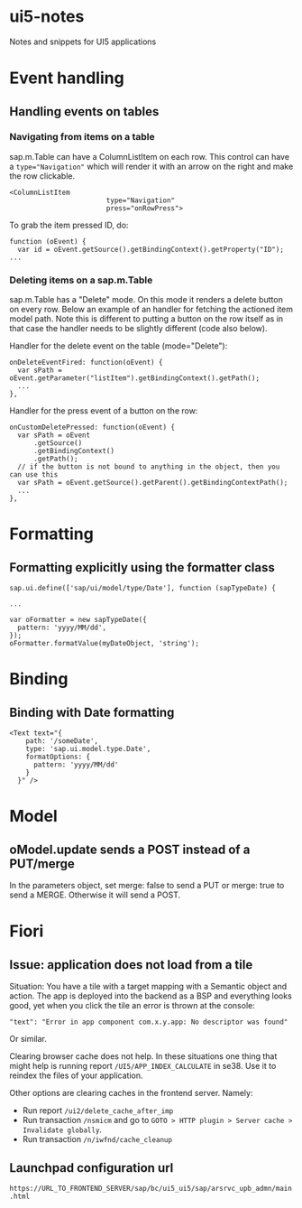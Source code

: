 # ui5-notes

Notes and snippets for UI5 applications

# Event handling

## Handling events on tables

### Navigating from items on a table

sap.m.Table can have a ColumnListItem on each row. This control can have a `type="Navigation"` which will render it with an arrow on the right and make the row clickable.

```
<ColumnListItem
						type="Navigation"
						press="onRowPress">
```

To grab the item pressed ID, do:

```
function (oEvent) {
  var id = oEvent.getSource().getBindingContext().getProperty("ID");
...
```

### Deleting items on a sap.m.Table

sap.m.Table has a "Delete" mode. On this mode it renders a delete button on every row. Below an example of an handler for fetching the actioned item model path. Note this is different to putting a button on the row itself as in that case the handler needs to be slightly different (code also below).

Handler for the delete event on the table (mode="Delete"):

```
onDeleteEventFired: function(oEvent) {
  var sPath = oEvent.getParameter("listItem").getBindingContext().getPath();
  ...
},
```

Handler for the press event of a button on the row:

```
onCustomDeletePressed: function(oEvent) {
  var sPath = oEvent
      .getSource()
      .getBindingContext()
      .getPath();
  // if the button is not bound to anything in the object, then you can use this
  var sPath = oEvent.getSource().getParent().getBindingContextPath();
  ...
},
```

# Formatting

## Formatting explicitly using the formatter class

```
sap.ui.define(['sap/ui/model/type/Date'], function (sapTypeDate) {

...

var oFormatter = new sapTypeDate({
  pattern: 'yyyy/MM/dd',
});
oFormatter.formatValue(myDateObject, 'string');
```

# Binding

## Binding with Date formatting

```
<Text text="{
    path: '/someDate',
    type: 'sap.ui.model.type.Date',
    formatOptions: {
      pattern: 'yyyy/MM/dd'
    }
  }" />
```

# Model

## oModel.update sends a POST instead of a PUT/merge

In the parameters object, set merge: false to send a PUT or merge: true to send a MERGE. Otherwise it will send a POST.


# Fiori

## Issue: application does not load from a tile

Situation: You have a tile with a target mapping with a Semantic object and action. The app is deployed into the backend as a BSP and everything looks good, yet when you click the tile an error is thrown at the console:

```
"text": "Error in app component com.x.y.app: No descriptor was found"
```
Or similar.

Clearing browser cache does not help. In these situations one thing that might help is running report `/UI5/APP_INDEX_CALCULATE` in se38.
Use it to reindex the files of your application.

Other options are clearing caches in the frontend server. Namely:

- Run report `/ui2/delete_cache_after_imp`
- Run transaction `/nsmicm` and go to `GOTO > HTTP plugin > Server cache > Invalidate globally`.
- Run transaction `/n/iwfnd/cache_cleanup`

## Launchpad configuration url

`https://URL_TO_FRONTEND_SERVER/sap/bc/ui5_ui5/sap/arsrvc_upb_admn/main.html`

